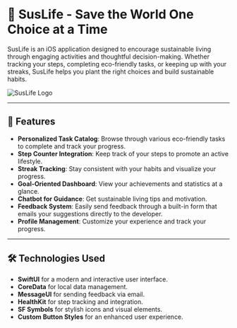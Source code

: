 # 🌱 SusLife - Save the World One Choice at a Time

SusLife is an iOS application designed to encourage sustainable living through engaging activities and thoughtful decision-making. Whether tracking your steps, completing eco-friendly tasks, or keeping up with your streaks, SusLife helps you plant the right choices and build sustainable habits.

![SusLife Logo](suslife/Assets.xcassets/suslife.imageset/suslife.pngg)

---

## 🚀 Features

- **Personalized Task Catalog**: Browse through various eco-friendly tasks to complete and track your progress.
- **Step Counter Integration**: Keep track of your steps to promote an active lifestyle.
- **Streak Tracking**: Stay consistent with your habits and visualize your progress.
- **Goal-Oriented Dashboard**: View your achievements and statistics at a glance.
- **Chatbot for Guidance**: Get sustainable living tips and motivation.
- **Feedback System**: Easily send feedback through a built-in form that emails your suggestions directly to the developer.
- **Profile Management**: Customize your experience and track your progress.

---

## 🛠️ Technologies Used

- **SwiftUI** for a modern and interactive user interface.
- **CoreData** for local data management.
- **MessageUI** for sending feedback via email.
- **HealthKit** for step tracking and integration.
- **SF Symbols** for stylish icons and visual elements.
- **Custom Button Styles** for an enhanced user experience.


